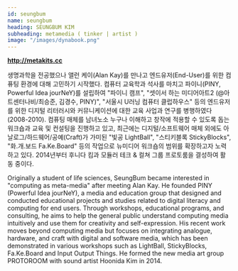 ```yaml
---
id: seungbum
name: seungbum
heading: SEUNGBUM KIM
subheading: metamedia ( tinker | artist )
image: "/images/dynabook.png"
---
```

<b><a href="http://metakits.cc">http://metakits.cc</a></b>

생명과학을 전공했으나 앨런 케이(Alan Kay)를 만나고 엔드유저(End-User)를 위한 컴퓨팅 환경에 대해 고민하기 시작했다. 컴퓨터 교육학과 석사를 마치고 파이니(PINY, Powerful Idea jourNeY)를 설립하여 "파이니 캠프", "셋이서 하는 미디어아트2 (@아트센터나비/최승준, 김경수, PINY)", "서울시 U러닝 컴퓨터 클럽하우스" 등의 엔드유저를 위한 디지털 리터러시와 커뮤니케이션에 대한 교육 사업과 연구를 병행하였다(2008-2010). 컴퓨팅 매체를 남녀노소 누구나 이해하고 창작에 적용할 수 있도록 돕는 워크숍과 교육 및 컨설팅을 진행하고 있고, 최근에는 디지털/소프트웨어 매체 외에도 아날로그/하드웨어/공예(Craft)가 가미된 "빛공 LightBall", "스티키블록 StickyBlocks", "화.개.보드 Fa.Ke.Board" 등의 작업으로 뉴미디어 워크숍의 범위를 확장하고자 노력하고 있다.  2014년부터 후니다 킴과 모듈러 테크 & 컬쳐 그룹 프로토룸을 결성하여 활동 중이다.

Originally a student of life sciences, SeungBum became interested in "computing as meta-media" after meeting Alan Kay. He founded PINY (Powerful Idea jourNeY), a media and education group that designed and conducted educational projects and studies related to digital literacy and computing for end users. Through workshops, educational programs, and consulting, he aims to help the general public understand computing media intuitively and use them for creativity and self-expression. His recent work moves beyond computing media but focuses on integrating analogue, hardware, and craft with digital and software media, which has been demonstrated in various workshops such as LightBall, StickyBlocks, Fa.Ke.Board and Input Output Things. He formed the new media art group PROTOROOM with sound artist Hoonida Kim in 2014.



